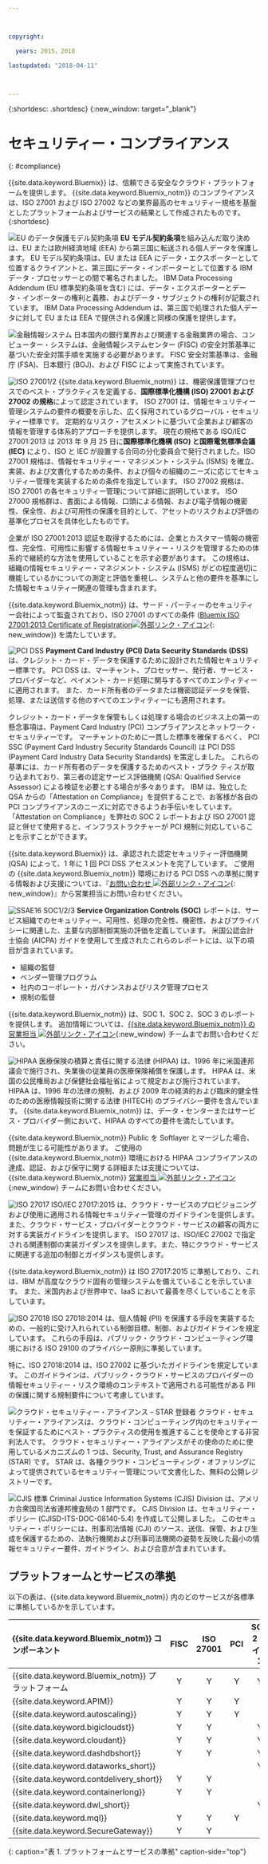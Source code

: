 ```yaml
---



copyright:

  years: 2015，2018

lastupdated: "2018-04-11" 



---
```


{:shortdesc: .shortdesc}
{:new_window: target="_blank"}

# セキュリティー・コンプライアンス
{: #compliance}

{{site.data.keyword.Bluemix}} は、信頼できる安全なクラウド・プラットフォームを提供します。 {{site.data.keyword.Bluemix_notm}} のコンプライアンスは、ISO 27001 および ISO 27002 などの業界最高のセキュリティー規格を基盤としたプラットフォームおよびサービスの結果として作成されたものです。
{:shortdesc}

![EU のデータ保護モデル契約条項](images/icon_eumc.png)  **EU モデル契約条項**を組み込んだ取り決めは、EU または欧州経済地域 (EEA) から第三国に転送される個人データを保護します。 EU モデル契約条項は、EU または EEA にデータ・エクスポーターとして位置するクライアントと、第三国にデータ・インポーターとして位置する IBM データ・プロセッサーとの間で署名されました。 IBM Data Processing Addendum (EU 標準契約条項を含む) には、データ・エクスポーターとデータ・インポーターの権利と義務、およびデータ・サブジェクトの権利が記載されています。 IBM Data Processing Addendum は、第三国で処理された個人データに対して EU または EEA で提供される保護と同様の保護を提供します。



![金融情報システム](images/FISC.gif)  日本国内の銀行業界および関連する金融業界の場合、コンピューター・システムは、金融情報システムセンター (FISC) の安全対策基準に基づいた安全対策手順を実施する必要があります。 FISC 安全対策基準は、金融庁 (FSA)、日本銀行 (BOJ)、および FISC によって実施されています。
 

![ISO 27001/2](images/icon_iso27k1.png)  {{site.data.keyword.Bluemix_notm}} は、機密保護管理プロセスでのベスト・プラクティスを定義する、**国際標準化機構 (ISO) 27001 および 27002 の規格**によって認定されています。 ISO 27001 は、情報セキュリティー管理システムの要件の概要を示した、広く採用されているグローバル・セキュリティー標準です。 定期的なリスク・アセスメントに基づいて企業および顧客の情報を管理する体系的アプローチを提供します。 現在の規格である ISO/IEC 27001:2013 は 2013 年 9 月 25 日に**国際標準化機構 (ISO) と国際電気標準会議 (IEC)** により、ISO と IEC が設置する合同の分化委員会で発行されました。ISO 27001 規格は、情報セキュリティー・マネジメント・システム (ISMS) を確立、実装、および文書化するための条件、および個々の組織のニーズに応じてセキュリティー管理を実装するための条件を指定しています。 ISO 27002 規格は、ISO 27001 の各セキュリティー管理について詳細に説明しています。 ISO 27000 規格群は、書面による情報、口頭による情報、および電子情報の機密性、保全性、および可用性の保護を目的として、アセットのリスクおよび評価の基準化プロセスを具体化したものです。

企業が ISO 27001:2013 認証を取得するためには、企業とカスタマー情報の機密性、完全性、可用性に影響する情報セキュリティー・リスクを管理するための体系的で継続的な方法を使用していることを示す必要があります。 この規格は、組織の情報セキュリティー・マネジメント・システム (ISMS) がどの程度適切に機能しているかについての測定と評価を重視し、システムと他の要件を基準にした情報セキュリティー関連の管理も含まれます。

{{site.data.keyword.Bluemix_notm}} は、サード・パーティーのセキュリティー会社によって監査されており、ISO 27001 のすべての条件 ([Bluemix ISO 27001:2013 Certificate of Registration![外部リンク・アイコン](../icons/launch-glyph.svg "外部リンク・アイコン")](ftp://public.dhe.ibm.com/cloud/bluemix/compliance/Bluemix_ISO27K1_WWCert_2016.pdf){: new_window}) を満たしています。

![PCI DSS](images/icon_pci.png) **Payment Card Industry (PCI) Data Security Standards (DSS)** は、クレジット・カード・データを保護するために設計された情報セキュリティー標準です。 PCI DSS は、マーチャント、プロセッサー、発行者、サービス・プロバイダーなど、ペイメント・カード処理に関与するすべてのエンティティーに適用されます。 また、カード所有者のデータまたは機密認証データを保管、処理、または送信する他のすべてのエンティティーにも適用されます。

クレジット・カード・データを保管もしくは処理する場合のビジネス上の第一の懸念事項は、Payment Card Industry (PCI) コンプライアンスとネットワーク・セキュリティーです。 マーチャントのために一貫した標準を確保するべく、 PCI SSC (Payment Card Industry Security Standards Council) は PCI DSS (Payment Card Industry Data Security Standards) を策定しました。 これらの基準には、カード所有者のデータを保護するためのベスト・プラク
ティスが取り込まれており、第三者の認定サービス評価機関 (QSA: Qualified Service Assessor) による検証を必要とする場合が多々あります。 IBM は、独立した QSA からの「Attestation on Compliance」を提供することで、お客様が各自の PCI コンプライアンスのニーズに対応できるようお手伝いをしています。 「Attestation on Compliance」を弊社の SOC 2 レポートおよび ISO 27001 認証と併せて使用すると、インフラストラクチャーが PCI 規制に対応していることを示すことができます。

{{site.data.keyword.Bluemix}} は、承認された認定セキュリティー評価機関 (QSA) によって、1 年に 1 回 PCI DSS アセスメントを完了しています。 ご使用の {{site.data.keyword.Bluemix_notm}} 環境における PCI DSS への準拠に関する情報および支援については、『[お問い合わせ ![外部リンク・アイコン](../icons/launch-glyph.svg "外部リンク・アイコン")](https://console.ng.bluemix.net/?direct=classic/#/contactUs/cloudOEPaneId=contactUs){: new_window}』から営業担当にお問い合わせください。

![SSAE16 SOC1/2/3](images/icon_aicpa.png) **Service Organization Controls (SOC)** レポートは、サービス組織でのセキュリティー、可用性、処理の完全性、機密性、およびプライバシーに関連した、主要な内部制御実施の評価を定義しています。 米国公認会計士協会 (AICPA) ガイドを使用して生成されたこれらのレポートには、以下の項目が含まれています。 
  * 組織の監督
  * ベンダー管理プログラム
  * 社内のコーポレート・ガバナンスおよびリスク管理プロセス
  * 規制の監督
 
{{site.data.keyword.Bluemix_notm}} は、SOC 1、SOC 2、SOC 3 のレポートを提供します。 追加情報については、[{{site.data.keyword.Bluemix_notm}} の営業担当 ![外部リンク・アイコン](../icons/launch-glyph.svg "外部リンク・アイコン")](mailto:bmxcert1@us.ibm.com){:new_window} チームまでお問い合わせください。 


![HIPAA](images/icon_hipaa.png) 医療保険の積算と責任に関する法律 (HIPAA) は、1996 年に米国連邦議会で施行され、失業後の従業員の医療保険補償を保護します。 HIPAA は、米国の公民権局および保健社会福祉省によって規定および施行されています。 HIPAA は、1996 年の法律の規制、および 2009 年の経済的および臨床的健全性のための医療情報技術に関する法律 (HITECH) のプライバシー要件を含んでいます。 {{site.data.keyword.Bluemix_notm}} は、データ・センターまたはサービス・プロバイダー側において、HIPAA のすべての要件を満たしています。 

{{site.data.keyword.Bluemix_notm}} Public を Softlayer とマージした場合、問題が生じる可能性があります。 ご使用の {{site.data.keyword.Bluemix_notm}} 環境における HIPAA コンプライアンスの達成、認証、および保守に関する詳細または支援については、{{site.data.keyword.Bluemix_notm}} [営業担当 ![外部リンク・アイコン](../icons/launch-glyph.svg "外部リンク・アイコン")](mailto:cloudplatform_compliance@us.ibm.com){:new_window} チームにお問い合わせください。


![ISO 27017](images/icon_ISO27017.png) ISO/IEC 27017:2015 は、クラウド・サービスのプロビジョニングおよび使用に適用される情報セキュリティー管理のガイドラインを提供します。 また、クラウド・サービス・プロバイダーとクラウド・サービスの顧客の両方に対する実装ガイドラインを提供します。 ISO 27017 は、ISO/IEC 27002 で指定される関連制御の実装ガイダンスを提供します。また、特にクラウド・サービスに関連する追加の制御とガイダンスも提供します。

{{site.data.keyword.Bluemix_notm}} は ISO 27017:2015 に準拠しており、これは、IBM が高度なクラウド固有の管理システムを備えていることを示しています。 また、米国内および世界中で、IaaS において最善を尽くしていることを示しています。


![ISO 27018](images/icon_ISO27018.png) ISO 27018:2014 は、個人情報 (PII) を保護する手段を実装するための、一般的に受け入れられている制御目標、制御、およびガイドラインを規定しています。 これらの手段は、パブリック・クラウド・コンピューティング環境における ISO 29100 のプライバシー原則に準拠しています。

特に、ISO 27018:2014 は、ISO 27002 に基づいたガイドラインを規定しています。 このガイドラインは、パブリック・クラウド・サービスのプロバイダーの情報セキュリティー・リスク環境のコンテキストで適用される可能性がある PII の保護に関する規制要件について考慮しています。


![クラウド・セキュリティー・アライアンス – STAR 登録者](images/icon_CSA.png) クラウド・セキュリティー・アライアンスは、クラウド・コンピューティング内のセキュリティーを保証するためにベスト・プラクティスの使用を推進することを使命とする非営利法人です。 クラウド・セキュリティー・アライアンスがその使命のために使用しているメカニズムの 1 つは、Security, Trust, and Assurance Registry (STAR) です。 STAR は、各種クラウド・コンピューティング・オファリングによって提供されているセキュリティー管理について文書化した、無料の公開レジストリーです。


![CJIS 標準](images/icon_CJIS.png) Criminal Justice Information Systems (CJIS) Division は、アメリカ合衆国司法省連邦捜査局の 1 部門です。 CJIS Division は、セキュリティー・ポリシー (CJISD-ITS-DOC-08140-5.4) を作成して公開しました。 このセキュリティー・ポリシーには、刑事司法情報 (CJI) のソース、送信、保管、および生成を保護するための、法執行機関および刑事司法機関の姿勢を反映した最小の情報セキュリティー要件、ガイドライン、および合意が含まれています。



## プラットフォームとサービスの準拠
以下の表は、{{site.data.keyword.Bluemix_notm}} 内のどのサービスが各標準に準拠しているかを示しています。

|{{site.data.keyword.Bluemix_notm}} コンポーネント		|FISC		|ISO 27001	|PCI |SOC 2 タイプ 1		|
|:----------------------|:---------:|:---------:|:---------:|:---------:|
|{{site.data.keyword.Bluemix_notm}} プラットフォーム		|Y			|Y	|Y	|Y	|
|{{site.data.keyword.APIM}}			|Y	|Y |Y	|			|
|{{site.data.keyword.autoscaling}}			|Y	|Y |Y	|			|
|{{site.data.keyword.bigicloudst}}			|Y |Y |	|Y |
|{{site.data.keyword.cloudant}}				|Y |Y |	|Y	|
|{{site.data.keyword.dashdbshort}}			|Y	|Y	|	|Y	|
|{{site.data.keyword.dataworks_short}}				|	|	|	|Y	 		|
|{{site.data.keyword.contdelivery_short}}					|Y	|Y	|	|			|
|{{site.data.keyword.containerlong}}			|Y		|Y	|	|			|
|{{site.data.keyword.dwl_short}}				|	|	|	|Y	 		|
|{{site.data.keyword.mql}}				|Y	|Y	|Y	|	 		|
|{{site.data.keyword.SecureGateway}}			|Y	|Y |	|	 		|
{: caption="表 1. プラットフォームとサービスの準拠" caption-side="top"}
